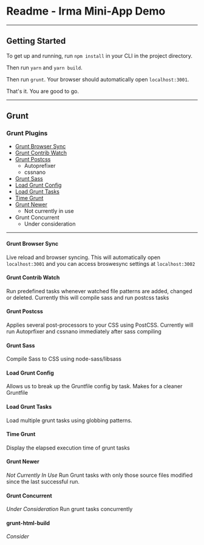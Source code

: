 # Readme - Irma Mini-App Demo

---

## Getting Started

To get up and running, run `npm install` in your CLI in the project directory.

Then run `yarn` and `yarn build`.

Then run `grunt`. Your browser should automatically open `localhost:3001`.

That's it. You are good to go.

---

## Grunt
### Grunt Plugins
* [Grunt Browser Sync](https://www.npmjs.com/package/grunt-browser-sync)
* [Grunt Contrib Watch](https://www.npmjs.com/package/grunt-contrib-watch)
* [Grunt Postcss](https://www.npmjs.com/package/grunt-postcss)
	* Autoprefixer
	* cssnano
* [Grunt Sass](https://www.npmjs.com/package/grunt-sass)
* [Load Grunt Config](https://www.npmjs.com/package/load-grunt-config)
* [Load Grunt Tasks](https://www.npmjs.com/package/load-grunt-tasks)
* [Time Grunt](https://www.npmjs.com/package/time-grunt)
* [Grunt Newer](https://www.npmjs.com/package/grunt-newer)
	* Not currently in use
* Grunt Concurrent
	* Under consideration

---

#### Grunt Browser Sync
Live reload and browser syncing. This will automatically open `localhost:3001` and you can access broswesync settings at `localhost:3002`

#### Grunt Contrib Watch
Run predefined tasks whenever watched file patterns are added, changed or deleted. Currently this will compile sass and run postcss tasks

#### Grunt Postcss
Applies several post-processors to your CSS using PostCSS. Currently will run Autoprfixer and cssnano immediately after sass compiling

#### Grunt Sass
Compile Sass to CSS using node-sass/libsass

#### Load Grunt Config
Allows us to break up the Gruntfile config by task. Makes for a cleaner Gruntfile

#### Load Grunt Tasks
Load multiple grunt tasks using globbing patterns.

#### Time Grunt
Display the elapsed execution time of grunt tasks

#### Grunt Newer
*Not Currently In Use* Run Grunt tasks with only those source files modified since the last successful run.

#### Grunt Concurrent
*Under Consideration* Run grunt tasks concurrently

#### grunt-html-build
*Consider*
